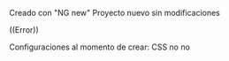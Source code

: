 Creado con "NG new"
Proyecto nuevo sin modificaciones

((Error))

Configuraciones al momento de crear:
CSS
no
no